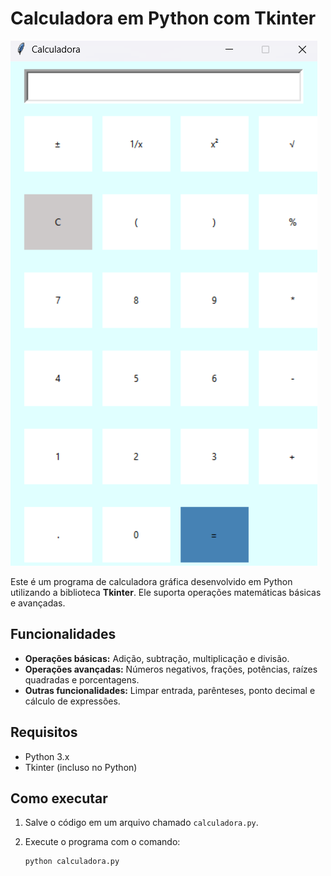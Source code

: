 # Calculadora em Python com Tkinter
![Imagem do progama rodando.](image.png)

Este é um programa de calculadora gráfica desenvolvido em Python utilizando a biblioteca **Tkinter**. Ele suporta operações matemáticas básicas e avançadas.

## Funcionalidades

- **Operações básicas:** Adição, subtração, multiplicação e divisão.
- **Operações avançadas:** Números negativos, frações, potências, raízes quadradas e porcentagens.
- **Outras funcionalidades:** Limpar entrada, parênteses, ponto decimal e cálculo de expressões.

## Requisitos

- Python 3.x
- Tkinter (incluso no Python)

## Como executar

1. Salve o código em um arquivo chamado `calculadora.py`.
2. Execute o programa com o comando:

   ```bash
   python calculadora.py